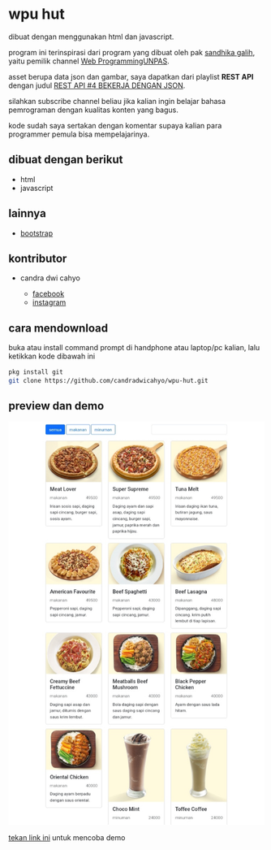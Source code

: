 # wpu hut

dibuat dengan menggunakan html dan javascript. 

program ini terinspirasi dari program yang dibuat oleh pak [sandhika galih](https://www.instagram.com/sandhikagalih), yaitu pemilik channel [Web ProgrammingUNPAS](https://m.youtube.com/@sandhikagalihWPU).

asset berupa data json dan gambar, saya dapatkan dari playlist **REST API** dengan judul [REST API #4 BEKERJA DENGAN JSON](https://m.youtube.com/watch?v=UNjknizL2EI&list=PLFIM0718LjIW7AsIbnhFg15t9yx4H-sQ0&index=4).

silahkan subscribe channel beliau jika kalian ingin belajar bahasa pemrograman dengan kualitas konten yang bagus.

kode sudah saya sertakan dengan komentar supaya kalian para programmer pemula bisa mempelajarinya.

## dibuat dengan berikut

* html
* javascript

## lainnya

* [bootstrap](https://getbootstrap.com)

## kontributor

* candra dwi cahyo

  * [facebook](https://facebook.com/candradwicahyo18)
  * [instagram](https://instagram.com/candradwicahyo18)

## cara mendownload

buka atau install command prompt di handphone atau laptop/pc kalian, lalu ketikkan kode dibawah ini

```bash 
pkg install git 
git clone https://github.com/candradwicahyo/wpu-hut.git
```

## preview dan demo 

![preview](https://github.com/candradwicahyo/wpu-hut/blob/master/image.jpg)

[tekan link ini](https://candradwicahyo.github.io/wpu-hut) untuk mencoba demo 